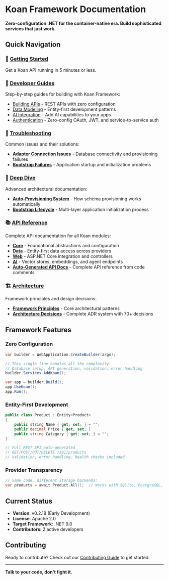 # Koan Framework Documentation

**Zero-configuration .NET for the container-native era. Build sophisticated services that just work.**

## Quick Navigation

### 🚀 [Getting Started](documentation/getting-started/quickstart.md)
Get a Koan API running in 5 minutes or less.

### 📖 [Developer Guides](documentation/guides/)
Step-by-step guides for building with Koan Framework:
- [Building APIs](documentation/guides/building-apis.md) - REST APIs with zero configuration
- [Data Modeling](documentation/guides/data-modeling.md) - Entity-first development patterns
- [AI Integration](documentation/guides/ai-integration.md) - Add AI capabilities to your apps
- [Authentication](documentation/guides/authentication-setup.md) - Zero-config OAuth, JWT, and service-to-service auth

### 🚨 [Troubleshooting](documentation/guides/troubleshooting/)
Common issues and their solutions:
- **[Adapter Connection Issues](documentation/guides/troubleshooting/adapter-connection-issues.md)** - Database connectivity and provisioning failures
- **[Bootstrap Failures](documentation/guides/troubleshooting/bootstrap-failures.md)** - Application startup and initialization problems

### 🔬 [Deep Dive](documentation/guides/deep-dive/)
Advanced architectural documentation:
- **[Auto-Provisioning System](documentation/guides/deep-dive/auto-provisioning-system.md)** - How schema provisioning works automatically
- **[Bootstrap Lifecycle](documentation/guides/deep-dive/bootstrap-lifecycle.md)** - Multi-layer application initialization process

### 📚 [API Reference](api/)
Complete API documentation for all Koan modules:
- **[Core](documentation/reference/core/index.md)** - Foundational abstractions and configuration
- **[Data](documentation/reference/data/index.md)** - Entity-first data access across providers
- **[Web](documentation/reference/web/index.md)** - ASP.NET Core integration and controllers
- **[AI](documentation/reference/ai/index.md)** - Vector stores, embeddings, and agent endpoints
- **[Auto-Generated API Docs](api/)** - Complete API reference from code comments

### 🏗️ [Architecture](documentation/architecture/principles.md)
Framework principles and design decisions:
- **[Framework Principles](documentation/architecture/principles.md)** - Core architectural patterns
- **[Architecture Decisions](documentation/decisions/)** - Complete ADR system with 70+ decisions

## Framework Features

### Zero Configuration
```csharp
var builder = WebApplication.CreateBuilder(args);

// This single line handles all the complexity:
// Database setup, API generation, validation, error handling
builder.Services.AddKoan();

var app = builder.Build();
app.UseKoan();
app.Run();
```

### Entity-First Development
```csharp
public class Product : Entity<Product>
{
    public string Name { get; set; } = "";
    public decimal Price { get; set; }
    public string Category { get; set; } = "";
}

// Full REST API auto-generated
// GET/POST/PUT/DELETE /api/products
// Validation, error handling, health checks included
```

### Provider Transparency
```csharp
// Same code, different storage backends:
var products = await Product.All();  // Works with SQLite, PostgreSQL, MongoDB, etc.
```

## Current Status

- **Version**: v0.2.18 (Early Development)
- **License**: Apache 2.0
- **Target Framework**: .NET 9.0
- **Contributors**: 2 active developers

## Contributing

Ready to contribute? Check out our [Contributing Guide](CONTRIBUTING.md) to get started.

---

**Talk to your code, don't fight it.**
